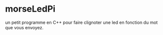 morseLedPi
==========

un petit programme en C++ pour faire clignoter une led en fonction du mot que vous envoyez.
